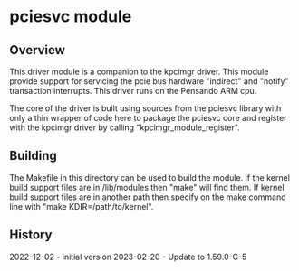 # pciesvc module

## Overview

This driver module is a companion to the kpcimgr driver.  This module
provide support for servicing the pcie bus hardware "indirect" and
"notify" transaction interrupts.  This driver runs on the Pensando ARM cpu.

The core of the driver is built using sources from the pciesvc library
with only a thin wrapper of code here to package the pciesvc core
and register with the kpcimgr driver by calling "kpcimgr_module_register".

## Building

The Makefile in this directory can be used to build the module.
If the kernel build support files are in /lib/modules then "make" will
find them.  If kernel build support files are in another path then
specify on the make command line with "make KDIR=/path/to/kernel".

## History

2022-12-02 - initial version
2023-02-20 - Update to 1.59.0-C-5
